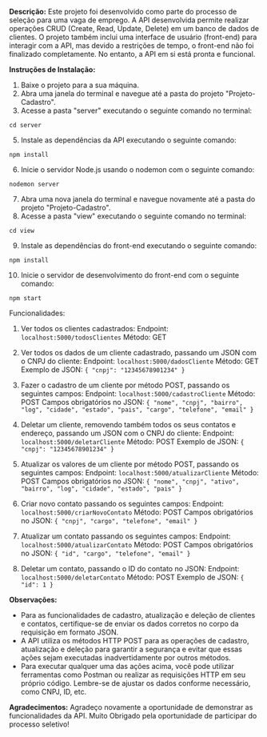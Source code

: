 

**Descrição:**
Este projeto foi desenvolvido como parte do processo de seleção para uma vaga de emprego. A API desenvolvida permite realizar operações CRUD (Create, Read, Update, Delete) em um banco de dados de clientes. O projeto também inclui uma interface de usuário (front-end) para interagir com a API, mas devido a restrições de tempo, o front-end não foi finalizado completamente. No entanto, a API em si está pronta e funcional.

**Instruções de Instalação:**
1. Baixe o projeto para a sua máquina.
2. Abra uma janela do terminal e navegue até a pasta do projeto "Projeto-Cadastro".
3. Acesse a pasta "server" executando o seguinte comando no terminal:
```
cd server
```
5. Instale as dependências da API executando o seguinte comando:
```
npm install
```
6. Inicie o servidor Node.js usando o nodemon com o seguinte comando:
```
nodemon server
```
7. Abra uma nova janela do terminal e navegue novamente até a pasta do projeto "Projeto-Cadastro".
8. Acesse a pasta "view" executando o seguinte comando no terminal:
```
cd view
```
9. Instale as dependências do front-end executando o seguinte comando:
```
npm install
```
10. Inicie o servidor de desenvolvimento do front-end com o seguinte comando:
```
npm start
```

Funcionalidades:

1. Ver todos os clientes cadastrados:
   Endpoint: `localhost:5000/todosClientes`
   Método: GET

2. Ver todos os dados de um cliente cadastrado, passando um JSON com o CNPJ do cliente:
   Endpoint: `localhost:5000/dadosCliente`
   Método: GET
   Exemplo de JSON: `{ "cnpj": "12345678901234" }`

3. Fazer o cadastro de um cliente por método POST, passando os seguintes campos:
   Endpoint: `localhost:5000/cadastroCliente`
   Método: POST
   Campos obrigatórios no JSON: `{ "nome", "cnpj", "bairro", "log", "cidade", "estado", "pais", "cargo", "telefone", "email" }`

4. Deletar um cliente, removendo também todos os seus contatos e endereço, passando um JSON com o CNPJ do cliente:
   Endpoint: `localhost:5000/deletarCliente`
   Método: POST
   Exemplo de JSON: `{ "cnpj": "12345678901234" }`

5. Atualizar os valores de um cliente por método POST, passando os seguintes campos:
   Endpoint: `localhost:5000/atualizarCliente`
   Método: POST
   Campos obrigatórios no JSON: `{ "nome", "cnpj", "ativo", "bairro", "log", "cidade", "estado", "pais" }`

6. Criar novo contato passando os seguintes campos:
   Endpoint: `localhost:5000/criarNovoContato`
   Método: POST
   Campos obrigatórios no JSON: `{ "cnpj", "cargo", "telefone", "email" }`

7. Atualizar um contato passando os seguintes campos:
   Endpoint: `localhost:5000/atualizarContato`
   Método: POST
   Campos obrigatórios no JSON: `{ "id", "cargo", "telefone", "email" }`

8. Deletar um contato, passando o ID do contato no JSON:
   Endpoint: `localhost:5000/deletarContato`
   Método: POST
   Exemplo de JSON: `{ "id": 1 }`

**Observações:**
- Para as funcionalidades de cadastro, atualização e deleção de clientes e contatos, certifique-se de enviar os dados corretos no corpo da requisição em formato JSON.
- A API utiliza os métodos HTTP POST para as operações de cadastro, atualização e deleção para garantir a segurança e evitar que essas ações sejam executadas inadvertidamente por outros métodos.
- Para executar qualquer uma das ações acima, você pode utilizar ferramentas como Postman ou realizar as requisições HTTP em seu próprio código. Lembre-se de ajustar os dados conforme necessário, como CNPJ, ID, etc.

**Agradecimentos:**
Agradeço novamente a oportunidade de demonstrar as funcionalidades da API. Muito Obrigado pela oportunidade de participar do processo seletivo!
